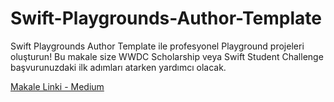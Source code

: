 # Swift-Playgrounds-Author-Template
Swift Playgrounds Author Template ile profesyonel Playground projeleri oluşturun! Bu makale size WWDC Scholarship veya Swift Student Challenge başvurunuzdaki ilk adımları atarken yardımcı olacak.


[Makale Linki - Medium](https://medium.com/p/6e80f4c565b8/)